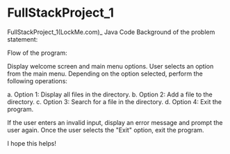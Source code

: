# FullStackProject_1
FullStackProject_1(LockMe.com)_ Java Code
Background of the problem statement:

 Flow of the program:

Display welcome screen and main menu options.
User selects an option from the main menu.
Depending on the option selected, perform the following operations:

a. Option 1: Display all files in the directory.
b. Option 2: Add a file to the directory.
c. Option 3: Search for a file in the directory.
d. Option 4: Exit the program.

If the user enters an invalid input, display an error message and prompt the user again.
Once the user selects the "Exit" option, exit the program.

I hope this helps!

 


